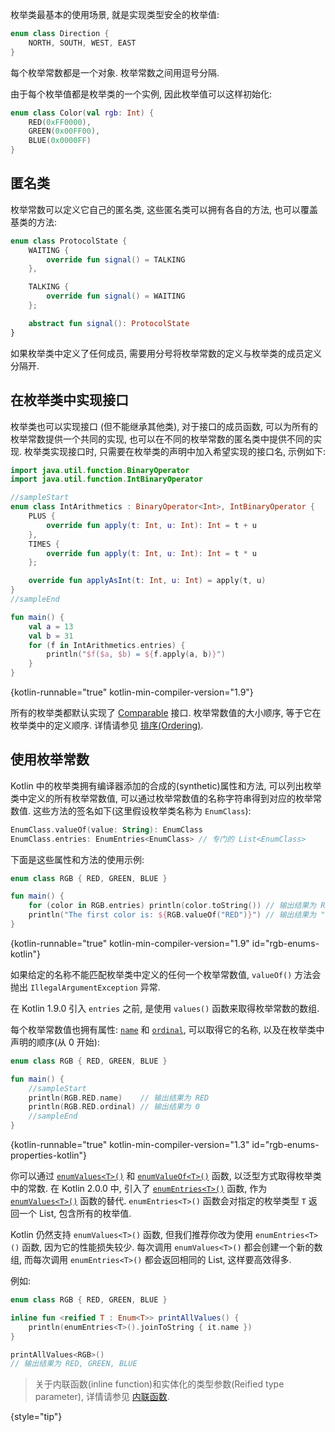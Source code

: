 [//]: # (title: 枚举类)

枚举类最基本的使用场景, 就是实现类型安全的枚举值:

```kotlin
enum class Direction {
    NORTH, SOUTH, WEST, EAST
}
```

每个枚举常数都是一个对象. 枚举常数之间用逗号分隔.

由于每个枚举值都是枚举类的一个实例, 因此枚举值可以这样初始化:

```kotlin
enum class Color(val rgb: Int) {
    RED(0xFF0000),
    GREEN(0x00FF00),
    BLUE(0x0000FF)
}
```

## 匿名类

枚举常数可以定义它自己的匿名类, 这些匿名类可以拥有各自的方法, 也可以覆盖基类的方法:

```kotlin
enum class ProtocolState {
    WAITING {
        override fun signal() = TALKING
    },

    TALKING {
        override fun signal() = WAITING
    };

    abstract fun signal(): ProtocolState
}
```

如果枚举类中定义了任何成员, 需要用分号将枚举常数的定义与枚举类的成员定义分隔开.

## 在枚举类中实现接口

枚举类也可以实现接口 (但不能继承其他类), 对于接口的成员函数,
可以为所有的枚举常数提供一个共同的实现, 也可以在不同的枚举常数的匿名类中提供不同的实现.
枚举类实现接口时, 只需要在枚举类的声明中加入希望实现的接口名, 示例如下:

```kotlin
import java.util.function.BinaryOperator
import java.util.function.IntBinaryOperator

//sampleStart
enum class IntArithmetics : BinaryOperator<Int>, IntBinaryOperator {
    PLUS {
        override fun apply(t: Int, u: Int): Int = t + u
    },
    TIMES {
        override fun apply(t: Int, u: Int): Int = t * u
    };

    override fun applyAsInt(t: Int, u: Int) = apply(t, u)
}
//sampleEnd

fun main() {
    val a = 13
    val b = 31
    for (f in IntArithmetics.entries) {
        println("$f($a, $b) = ${f.apply(a, b)}")
    }
}
```
{kotlin-runnable="true" kotlin-min-compiler-version="1.9"}

所有的枚举类都默认实现了 [Comparable](https://kotlinlang.org/api/latest/jvm/stdlib/kotlin/-comparable/index.html) 接口.
枚举常数值的大小顺序, 等于它在枚举类中的定义顺序.
详情请参见 [排序(Ordering)](collection-ordering.md).

## 使用枚举常数

Kotlin 中的枚举类拥有编译器添加的合成的(synthetic)属性和方法, 可以列出枚举类中定义的所有枚举常数值, 可以通过枚举常数值的名称字符串得到对应的枚举常数值.
这些方法的签名如下(这里假设枚举类名称为 `EnumClass`):

```kotlin
EnumClass.valueOf(value: String): EnumClass
EnumClass.entries: EnumEntries<EnumClass> // 专门的 List<EnumClass>
```

下面是这些属性和方法的使用示例:

```kotlin
enum class RGB { RED, GREEN, BLUE }

fun main() {
    for (color in RGB.entries) println(color.toString()) // 输出结果为 RED, GREEN, BLUE
    println("The first color is: ${RGB.valueOf("RED")}") // 输出结果为 "The first color is: RED"
}
```
{kotlin-runnable="true" kotlin-min-compiler-version="1.9" id="rgb-enums-kotlin"}

如果给定的名称不能匹配枚举类中定义的任何一个枚举常数值, `valueOf()` 方法会抛出 `IllegalArgumentException` 异常.

在 Kotlin 1.9.0 引入 `entries` 之前, 是使用 `values()` 函数来取得枚举常数的数组.

每个枚举常数值也拥有属性:
[`name`](https://kotlinlang.org/api/latest/jvm/stdlib/kotlin/-enum/name.html)
和
[`ordinal`](https://kotlinlang.org/api/latest/jvm/stdlib/kotlin/-enum/ordinal.html),
可以取得它的名称, 以及在枚举类中声明的顺序(从 0 开始):

```kotlin
enum class RGB { RED, GREEN, BLUE }

fun main() {
    //sampleStart
    println(RGB.RED.name)    // 输出结果为 RED
    println(RGB.RED.ordinal) // 输出结果为 0
    //sampleEnd
}
```
{kotlin-runnable="true" kotlin-min-compiler-version="1.3" id="rgb-enums-properties-kotlin"}

你可以通过
[`enumValues<T>()`](https://kotlinlang.org/api/latest/jvm/stdlib/kotlin/enum-values.html)
和
[`enumValueOf<T>()`](https://kotlinlang.org/api/latest/jvm/stdlib/kotlin/enum-value-of.html)
函数, 以泛型方式取得枚举类中的常数.
在 Kotlin 2.0.0 中, 引入了 [`enumEntries<T>()`](https://kotlinlang.org/api/latest/jvm/stdlib/kotlin.enums/enum-entries.html)
函数, 作为
[`enumValues<T>()`](https://kotlinlang.org/api/latest/jvm/stdlib/kotlin/enum-values.html)
函数的替代.
`enumEntries<T>()` 函数会对指定的枚举类型 `T` 返回一个 List, 包含所有的枚举值.

Kotlin 仍然支持 `enumValues<T>()` 函数, 但我们推荐你改为使用 `enumEntries<T>()` 函数, 因为它的性能损失较少.
每次调用 `enumValues<T>()` 都会创建一个新的数组, 而每次调用 `enumEntries<T>()` 都会返回相同的 List, 这样要高效得多.

例如:

```kotlin
enum class RGB { RED, GREEN, BLUE }

inline fun <reified T : Enum<T>> printAllValues() {
    println(enumEntries<T>().joinToString { it.name })
}

printAllValues<RGB>()
// 输出结果为 RED, GREEN, BLUE
```

> 关于内联函数(inline function)和实体化的类型参数(Reified type parameter), 详情请参见 [内联函数](inline-functions.md).
>
{style="tip"}
